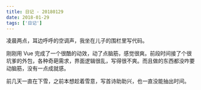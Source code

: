 ```yaml
---
title: 日记 - 20180129
date: 2018-01-29
tags: ['日记']
---
```


凌晨两点，耳边呼呼的空调声，我坐在儿子的围栏里写代码。

刚刚用 Vue 完成了一个很酷的动效，动了点脑筋，感觉很爽。前段时间接了个很坑爹的外包，各种奇葩需求，界面逻辑很乱，写得很不爽。而且做的东西都没咋要动脑筋，没有一点成就感。

前几天一直在下雪，之前本想趁着雪意，写首诗助助兴，也一直没能抽出时间。
